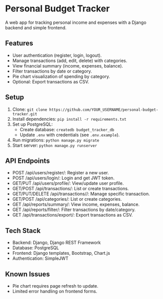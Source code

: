 # Personal Budget Tracker

A web app for tracking personal income and expenses with a Django backend and simple frontend.

## Features
- User authentication (register, login, logout).
- Manage transactions (add, edit, delete) with categories.
- View financial summary (income, expenses, balance).
- Filter transactions by date or category.
- Pie chart visualization of spending by category.
- Optional: Export transactions as CSV.

## Setup
1. Clone: `git clone https://github.com/YOUR_USERNAME/personal-budget-tracker.git`
2. Install dependencies: `pip install -r requirements.txt`
3. Set up PostgreSQL:
   - Create database: `createdb budget_tracker_db`
   - Update `.env` with credentials (see `.env.example`).
4. Run migrations: `python manage.py migrate`
5. Start server: `python manage.py runserver`

## API Endpoints
- POST /api/users/register/: Register a new user.
- POST /api/users/login/: Login and get JWT token.
- GET/PUT /api/users/profile/: View/update user profile.
- GET/POST /api/transactions/: List or create transactions.
- GET/PUT/DELETE /api/transactions/<id>/: Manage specific transaction.
- GET/POST /api/categories/: List or create categories.
- GET /api/reports/summary/: View income, expenses, balance.
- GET /api/reports/filter/: Filter transactions by date/category.
- GET /api/transactions/export/: Export transactions as CSV.

## Tech Stack
- Backend: Django, Django REST Framework
- Database: PostgreSQL
- Frontend: Django templates, Bootstrap, Chart.js
- Authentication: SimpleJWT

## Known Issues
- Pie chart requires page refresh to update.
- Limited error handling on frontend forms.